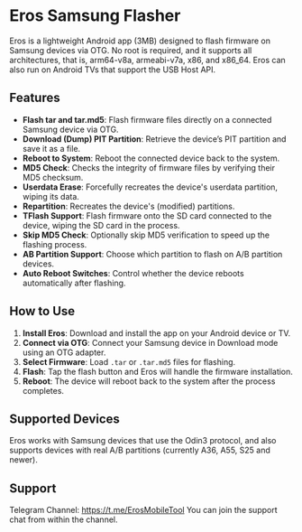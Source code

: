 # Eros Samsung Flasher

Eros is a lightweight Android app (3MB) designed to flash firmware on Samsung devices via OTG. No root is required, and it supports all architectures, that is, arm64-v8a, armeabi-v7a, x86, and x86_64. Eros can also run on Android TVs that support the USB Host API.

## Features

- **Flash tar and tar.md5**: Flash firmware files directly on a connected Samsung device via OTG.
- **Download (Dump) PIT Partition**: Retrieve the device’s PIT partition and save it as a file.
- **Reboot to System**: Reboot the connected device back to the system.
- **MD5 Check**: Checks the integrity of firmware files by verifying their MD5 checksum.
- **Userdata Erase**: Forcefully recreates the device's userdata partition, wiping its data.
- **Repartition**: Recreates the device's (modified) partitions.
- **TFlash Support**: Flash firmware onto the SD card connected to the device, wiping the SD card in the process.
- **Skip MD5 Check**: Optionally skip MD5 verification to speed up the flashing process.
- **AB Partition Support**: Choose which partition to flash on A/B partition devices.
- **Auto Reboot Switches**: Control whether the device reboots automatically after flashing.

## How to Use

1. **Install Eros**: Download and install the app on your Android device or TV.
2. **Connect via OTG**: Connect your Samsung device in Download mode using an OTG adapter.
3. **Select Firmware**: Load `.tar` or `.tar.md5` files for flashing.
4. **Flash**: Tap the flash button and Eros will handle the firmware installation.
5. **Reboot**: The device will reboot back to the system after the process completes.

## Supported Devices

Eros works with Samsung devices that use the Odin3 protocol, and also supports devices with real A/B partitions (currently A36, A55, S25 and newer).

## Support
Telegram Channel: https://t.me/ErosMobileTool
You can join the support chat from within the channel.
